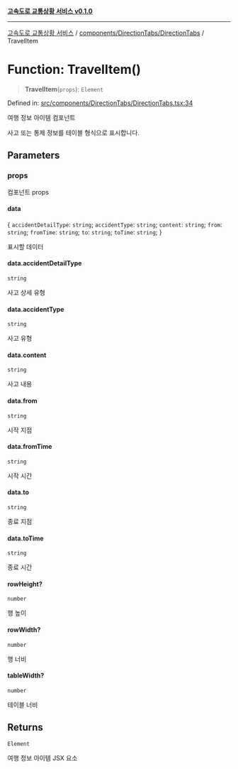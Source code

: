 [**고속도로 교통상황 서비스 v0.1.0**](../../../../README.md)

***

[고속도로 교통상황 서비스](../../../../modules.md) / [components/DirectionTabs/DirectionTabs](../README.md) / TravelItem

# Function: TravelItem()

> **TravelItem**(`props`): `Element`

Defined in: [src/components/DirectionTabs/DirectionTabs.tsx:34](https://github.com/ksheyon123/road-status-preview/blob/d56258a23fae54155a9cd30000ae39fff6269a67/src/components/DirectionTabs/DirectionTabs.tsx#L34)

여행 정보 아이템 컴포넌트

사고 또는 통제 정보를 테이블 형식으로 표시합니다.

## Parameters

### props

컴포넌트 props

#### data

\{ `accidentDetailType`: `string`; `accidentType`: `string`; `content`: `string`; `from`: `string`; `fromTime`: `string`; `to`: `string`; `toTime`: `string`; \}

표시할 데이터

#### data.accidentDetailType

`string`

사고 상세 유형

#### data.accidentType

`string`

사고 유형

#### data.content

`string`

사고 내용

#### data.from

`string`

시작 지점

#### data.fromTime

`string`

시작 시간

#### data.to

`string`

종료 지점

#### data.toTime

`string`

종료 시간

#### rowHeight?

`number`

행 높이

#### rowWidth?

`number`

행 너비

#### tableWidth?

`number`

테이블 너비

## Returns

`Element`

여행 정보 아이템 JSX 요소
